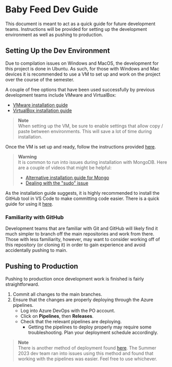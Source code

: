 # Baby Feed Dev Guide
This document is meant to act as a quick guide for future development teams. 
Instructions will be provided for setting up the development environment as well as pushing to production.

## Setting Up the Dev Environment
Due to compilation issues on Windows and MacOS, the development for this project is done in Ubuntu. 
As such, for those with Windows and Mac devices it is recommended to use a VM to set up and work on the project over the course of the semester.

A couple of free options that have been used successfully by previous development teams include VMware and VirtualBox:

- [VMware installation guide](https://www.makeuseof.com/install-ubuntu-on-vmware-workstation/)
- [VirtualBox installation guide](https://ubuntu.com/tutorials/how-to-run-ubuntu-desktop-on-a-virtual-machine-using-virtualbox#1-overview)

> **Note**  
> When setting up the VM, be sure to enable settings that allow copy / paste between environments. This will save a lot of time during installation.

Once the VM is set up and ready, follow the instructions provided [here](https://github.com/FIUPanther-JMolto98/BabyFeed-v10.0).

> **Warning**  
> It is common to run into issues during installation with MongoDB. Here are a couple of videos that might be helpful:
> - [Alternative installation guide for Mongo](https://www.youtube.com/watch?v=JTvGImRESzg)
> - [Dealing with the "sudo" issue](https://www.youtube.com/watch?v=jZGHtuxpaP4)

As the installation guide suggests, it is highly recommended to install the GitHub tool in VS Code to make committing code easier.
There is a quick guide for using it [here](https://www.youtube.com/watch?v=i_23KUAEtUM).

### Familiarity with GitHub
Development teams that are familiar with Git and GitHub will likely find it much simpler to branch off the main repositories and work from there.
Those with less familiarity, however, may want to consider working off of this repository (or cloning it) in order to gain experience and avoid accidentally pushing to main.

## Pushing to Production
Pushing to production once development work is finished is fairly straightforward.

1. Commit all changes to the main branches.
2. Ensure that the changes are properly deploying through the Azure pipelines.
    - Log into Azure DevOps with the PO account.
    - Click on **Pipelines**, then **Releases**.
    - Check that the relevant pipelines are deploying.
      - Getting the pipelines to deploy properly may require some troubleshooting. Plan your deployment schedule accordingly.

> **Note**  
> There is another method of deployment found [here](ffq-questionnaire-web/README.md).
> The Summer 2023 dev team ran into issues using this method and found that working with the pipelines was easier.
> Feel free to use whichever.
